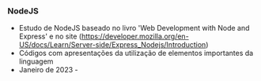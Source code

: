 ### NodeJS
 - Estudo de NodeJS baseado no livro 'Web Development with Node and Express' e no site (https://developer.mozilla.org/en-US/docs/Learn/Server-side/Express_Nodejs/Introduction)
 - Códigos com apresentações da utilização de elementos importantes da linguagem
 - Janeiro de 2023 - 
